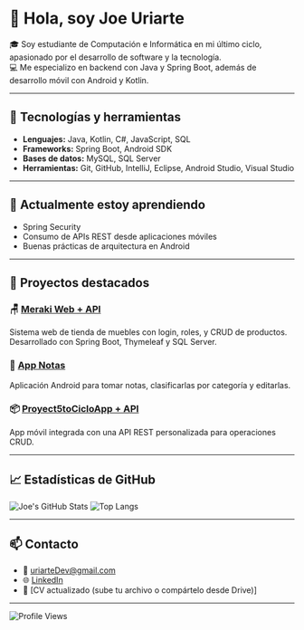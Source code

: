 # 👋 Hola, soy Joe Uriarte

🎓 Soy estudiante de Computación e Informática en mi último ciclo, apasionado por el desarrollo de software y la tecnología.  
💻 Me especializo en backend con Java y Spring Boot, además de desarrollo móvil con Android y Kotlin.

---

## 🚀 Tecnologías y herramientas

- **Lenguajes:** Java, Kotlin, C#, JavaScript, SQL  
- **Frameworks:** Spring Boot, Android SDK  
- **Bases de datos:** MySQL, SQL Server  
- **Herramientas:** Git, GitHub, IntelliJ, Eclipse, Android Studio, Visual Studio  

---

## 🌱 Actualmente estoy aprendiendo

- Spring Security
- Consumo de APIs REST desde aplicaciones móviles
- Buenas prácticas de arquitectura en Android

---

## 💼 Proyectos destacados

### 🪑 [Meraki Web + API](https://github.com/UriarteDev/MerakiWeb)  
Sistema web de tienda de muebles con login, roles, y CRUD de productos.  
Desarrollado con Spring Boot, Thymeleaf y SQL Server.

### 📱 [App Notas](https://github.com/UriarteDev/AppNotas)  
Aplicación Android para tomar notas, clasificarlas por categoría y editarlas.

### 📦 [Proyect5toCicloApp + API](https://github.com/UriarteDev/Proyect5toCicloApp)  
App móvil integrada con una API REST personalizada para operaciones CRUD.

---

## 📈 Estadísticas de GitHub

![Joe's GitHub Stats](https://github-readme-stats.vercel.app/api?username=UriarteDev&show_icons=true&theme=tokyonight)
![Top Langs](https://github-readme-stats.vercel.app/api/top-langs/?username=UriarteDev&layout=compact&theme=tokyonight)

---

## 📫 Contacto

- 📧 uriarteDev@gmail.com  
- 🌐 [LinkedIn](https://www.linkedin.com/in/joeuriarte)  
- 🔗 [CV actualizado (sube tu archivo o compártelo desde Drive)]

---

![Profile Views](https://komarev.com/ghpvc/?username=UriarteDev&color=blue)

